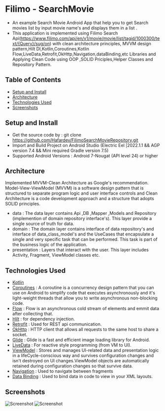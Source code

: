 # Filimo - SearchMovie
- An example Search Movie Android App that help you to get Search movies list by input movie name's and displays them in a list .
- This application is implemented using Filimo Search Api(https://www.filimo.com/api/en/v1/movie/movie/list/tagid/1000300/text/{Query}/sug/on) with clean architecture principles, MVVM design pattern,Hilt DI,Kotlin,Coroutines,Kotlin Flow,LiveData,Retrofit,OkHttp,Navigation,dataBinding,etc Libraries and Applying Clean Code using OOP ,SOLID Priciples,Helper Classes and Repository Pattern.


## Table of Contents
* [Setup and Install](#setup_and_nstall)
* [Architecture](#architecture)
* [Technologies Used](#technologies-used)
* [Screenshots](#Screenshots)

## Setup and Install
- Get the source code by : git clone https://github.com/Hafardev/FilimoSearchMovieRepository.git
- Import and Build Project on Android Studio (Electric Eel |2022.1.1 && AGP version 7.4 && Mini required Gradle version 7.5)
- Supported Android Versions : Android 7-Nougat (API level 24) or higher


## Architecture
Implemented MVVM-Clean Architecture as Google's recommendation. Model-View-ViewModel (MVVM) is a software design pattern that is structured to separate program logic and user interface controls and Clean Architecture is a code development approach and a structure that adopts SOLID principles.
- data : The data layer contains Api ,DB ,Mapper ,Models and Repository (implemention of domain repository interface's). This layer provide a single source of truth for data. 
- domain : The domain layer contains interface of data repository's and interface of data_class_model's and the UseCases that encapsulate a single and very specific task that can be performed. This task is part of the business logic of the application.
- presentation : Layers that interact with the user. This layer includes Activity, Fragment, ViewModel classes etc.


## Technologies Used
- [Kotlin](https://kotlinlang.org/)
- [Coroutines](https://github.com/Kotlin/kotlinx.coroutines) : A coroutine is a concurrency design pattern that you can use on Android to simplify code that executes asynchronously and it's light-weight threads that allow you to write asynchronous non-blocking code.
- [Flow](https://kotlinlang.org/api/kotlinx.coroutines/kotlinx-coroutines-core/kotlinx.coroutines.flow/) : Flow is an asynchronous cold stream of elements and emmit data after collecting that.
- [Hilt](https://developer.android.com/training/dependency-injection/hilt-android) : for dependency injection.
- [Retrofit](https://github.com/square/retrofit) : Used for REST api communication.
- [OkHttp](https://square.github.io/okhttp/) : HTTP client that allows all requests to the same host to share a socket.
- [Glide](https://bumptech.github.io/glide/) : Glide is a fast and efficient image loading library for Android.
- [LiveData](https://developer.android.com/topic/libraries/architecture/livedata) : For reactive style programming (from VM to UI).
- [ViewModel](https://developer.android.com/topic/libraries/architecture/viewmodel) : Stores and manages UI-related data and presentation logic in a lifeCycle-conscious way and survives configuration changes and isn't destroyed on UI changes.ViewModel objects are automatically retained during configuration changes so that survive data.
- [Navigation](https://developer.android.com/guide/navigation/get-started) : Used to navigate between fragments
- [Data Binding](https://developer.android.com/topic/libraries/data-binding) : Used to bind data in code to view in your XML layouts.


## Screenshots
![Screenshot](https://user-images.githubusercontent.com/127316982/253751752-0d726040-fe8c-45f3-9b46-d611581ed83f.jpg)
![Screenshot](https://user-images.githubusercontent.com/127316982/253751765-78e599ee-9f76-4048-8fa1-f4dcf2438762.jpg)
